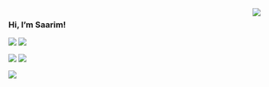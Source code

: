 
<img align='right' src="https://github-readme-stats.vercel.app/api?username=saarimrahman&count_private=true&show_icons=True&theme=dark">

### Hi, I’m Saarim!


<a href="https://www.linkedin.com/in/saarimrahman/" target="_blank"><img src="https://img.shields.io/badge/LinkedIn-0077B5?style=for-the-badge&logo=linkedin&logoColor=white"></a>
<a href="https://medium.com/@saarimrahman" target="_blank"><img src="https://img.shields.io/badge/Medium-12100E?style=for-the-badge&logo=medium&logoColor=white"></a>

<a href="https://saarim.me" target="_blank"><img src="https://img.shields.io/badge/Portfolio-%23000000.svg?style=for-the-badge&logo=firefox&logoColor=#FF7139"></a>
<a href="https://open.spotify.com/user/aaysus" target="_blank"><img src="https://img.shields.io/badge/Spotify-1ED760?&style=for-the-badge&logo=spotify&logoColor=white"></a>

<a href="mailto:saarim@berkeley.edu" target="_blank"><img src="https://img.shields.io/badge/Gmail-D14836?style=for-the-badge&logo=gmail&logoColor=white"></a>

